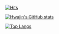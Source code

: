 [![Hits](https://hits.seeyoufarm.com/api/count/incr/badge.svg?url=https%3A%2F%2Fgithub.com%2Fjinimon&count_bg=%2398C7EB&title_bg=%23576392&icon=aiqfome.svg&icon_color=%23E7E7E7&title=hits&edge_flat=false)](https://hits.seeyoufarm.com)

[![Hwajin's GitHub stats](https://github-readme-stats.vercel.app/api?username=jinimon&theme=radical)](https://github.com/jinimon/github-readme-stats)

[![Top Langs](https://github-readme-stats.vercel.app/api/top-langs/?username=jinimon&theme=vue&layout=compact)](https://github.com/jinimon/github-readme-stats)


